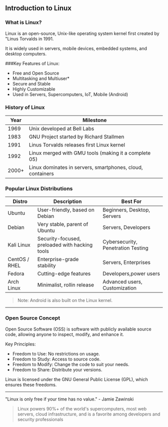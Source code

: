 ## Introduction to Linux

### What is Linux?

Linux is an open-source, Unix-like operating system kernel first created by "Linus Torvalds in 1991.

It is widely used in servers, mobile devices, embedded systems, and desktop computers.

###Key Features of Linux:
- Free and Open Source
- Multitasking and Multiuser*
- Secure and Stable
- Highly Customizable
- Used in Servers, Supercomputers, IoT, Mobile (Android)

### History of Linux

| Year | Milestone |
|------|-----------|
| 1969 | Unix developed at Bell Labs |
| 1983 | GNU Project started by Richard Stallmen|
| 1991 | Linus Torvalds releases first Linux kernel |
| 1992 | Linux merged with GMU tools (making it a complete 05) |
|2000+ | Linux dominates in servers, smartphones, cloud, containers |

 ### Popular Linux Distributions

 | Distro | Description | Best For |
|--------|-------------|----------|
| Ubuntu | User-friendly, based on Debian | Beginners, Desktop, Servers |
| Debian | Very stable, parent of Ubuntu | Servers, Developers |
| Kali Linux | Security-focused, preloaded with hacking tools | Cybersecurity, Penetration Testing |
| CentOS / RHEL | Enterprise-grade stability | Servers, Enterprises |
| Fedora | Cutting-edge features | Developers,power users |
| Arch Linux | Minimalist, rollin release | Advanced users, Customization |

> Note: Android is also built on the Linux kernel.

-------

### Open Source Concept    

Open Source Software (OSS) is software with publicly available source code, allowing anyone to inspect, modify, and enhance it.

Key Principles:
- Freedom to Use: No restrictions on usage.
- Freedom to Study: Access to source code.
- Freedom to Modify: Change the code to suit your needs.
- Freedom to Share: Distribute your versions.

Linux is licensed under the GNU General Public License (GPL), which ensures these freedoms.

------

"Linux is only free if your time has no value." - Jamie Zawinski

> Linux powers 90%+ of the world's supercomputers, most web servers, cloud infrastructure, and is a favorite among developers and security professionals
